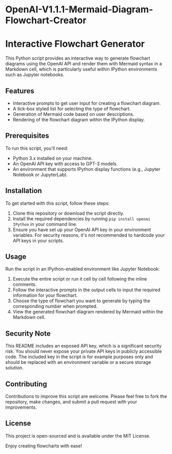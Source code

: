 # OpenAI-V1.1.1-Mermaid-Diagram-Flowchart-Creator

# Interactive Flowchart Generator

This Python script provides an interactive way to generate flowchart diagrams using the OpenAI API and render them with Mermaid syntax in a Markdown cell, which is particularly useful within IPython environments such as Jupyter notebooks.

## Features

- Interactive prompts to get user input for creating a flowchart diagram.
- A tick-box styled list for selecting the type of flowchart.
- Generation of Mermaid code based on user descriptions.
- Rendering of the flowchart diagram within the IPython display.

## Prerequisites

To run this script, you'll need:

- Python 3.x installed on your machine.
- An OpenAI API key with access to GPT-3 models.
- An environment that supports IPython display functions (e.g., Jupyter Notebook or JupyterLab).

## Installation

To get started with this script, follow these steps:

1. Clone this repository or download the script directly.
2. Install the required dependencies by running `pip install openai IPython` in your command line.
3. Ensure you have set up your OpenAI API key in your environment variables. For security reasons, it's not recommended to hardcode your API keys in your scripts.

## Usage

Run the script in an IPython-enabled environment like Jupyter Notebook:

1. Execute the entire script or run it cell by cell following the inline comments.
2. Follow the interactive prompts in the output cells to input the required information for your flowchart.
3. Choose the type of flowchart you want to generate by typing the corresponding number when prompted.
4. View the generated flowchart diagram rendered by Mermaid within the Markdown cell.

## Security Note

This README includes an exposed API key, which is a significant security risk. You should never expose your private API keys in publicly accessible code. The included key in the script is for example purposes only and should be replaced with an environment variable or a secure storage solution.

## Contributing

Contributions to improve this script are welcome. Please feel free to fork the repository, make changes, and submit a pull request with your improvements.

## License

This project is open-sourced and is available under the MIT License.

Enjoy creating flowcharts with ease!
